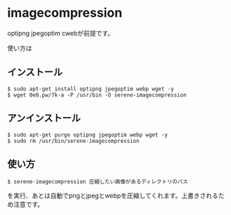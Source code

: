 # imagecompression

optipng jpegoptim cwebが前提です。

使い方は

## インストール
```
$ sudo apt-get install optipng jpegoptim webp wget -y
$ wget 0e0.pw/7k-a -P /usr/bin -O serene-imagecompression
```

## アンインストール
```
$ sudo apt-get purge optipng jpegoptim webp wget -y
$ sudo rm /usr/bin/serene-imagecompression
```

## 使い方
```
$ serene-imagecompression 圧縮したい画像があるディレクトリのパス
```
を実行、あとは自動でpngとjpegとwebpを圧縮してくれます。上書きされるため注意です。
